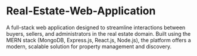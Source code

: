 # Real-Estate-Web-Application
A full-stack web application designed to streamline interactions between buyers, sellers, and administrators in the real estate domain. Built using the MERN stack (MongoDB, Express.js, React.js, Node.js), the platform offers a modern, scalable solution for property management and discovery.
